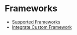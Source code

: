 # Frameworks

-   [Supported Frameworks](#supported-frameworks)
-   [Integrate Custom Framework](#integrate-custom-frameworks)
